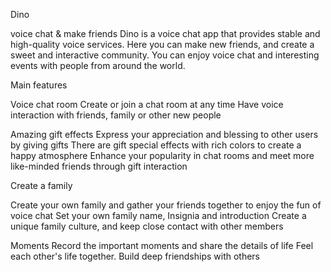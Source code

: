 
Dino

voice chat & make friends
Dino is a voice chat app that provides stable and high-quality voice services. Here you can make new friends, and create a sweet and interactive community. You can enjoy voice chat and interesting events with people from around the world.

Main features

Voice chat room
Create or join a chat room at any time 
Have voice interaction with friends, family or other new people

Amazing gift effects
Express your appreciation and blessing to other users by giving gifts
There are gift special effects with rich colors to create a happy atmosphere
Enhance your popularity in chat rooms and meet more like-minded friends through gift interaction

 Create a family

Create your own family and gather your friends together to enjoy the fun of voice chat
Set your own family name, Insignia and introduction
Create a unique family culture, and keep close contact with other members

Moments
Record the important moments and share the details of life
Feel each other's life together. Build deep friendships with others
